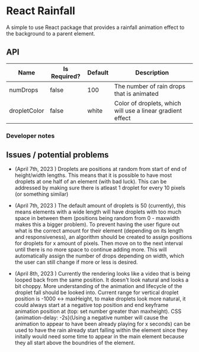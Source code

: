  # React Rainfall
  A simple to use React package that provides a rainfall animation effect to the background to a parent element.

 ## API
 
 Name | Is Required? | Default | Description 
--- | --- | --- | --- 
numDrops | false | 100 | The number of rain drops that is animated
dropletColor | false | white | Color of droplets, which will use a linear gradient effect


### Developer notes

## Issues / potential problems 

- (April 7th, 2023 ) Droplets are positions at random from start of end of height/width lengths. This means that
it is possible to have most droplets at one half of an element (with bad luck). This can be addressed
by making sure there is atleast 1 droplet for every 10 pixels (or something similar)

-  (April 7th, 2023 ) The default amount of droplets is 50 (currently), this means elements with a wide length will have droplets with 
too much space in between them (positions being random from 0 - maxwidth makes this a bigger problem).
To prevent having the user figure out what is the correct amount for their element (depending on its 
length and responsiveness), an algorithm should be created to assign positions for droplets for x amount 
of pixels. Then move on to the next interval until there is no more space to continue adding more. This 
will automatically assign the number of drops depending on width, which the user can still change if more 
or less is desired.

-  (April 8th, 2023 ) Currently the rendering looks like a video that is being looped back from the same position. It doesn't look natural
and looks a bit choppy. More understanding of the animation and lifecycle of the droplet fall should be looked into.
Current range for vertical droplet position is -1000 <-> maxHeight, to make droplets look more natural, it could always start 
at a negative top position and end keyframe animation position at (top: set number greater than maxheight). 
CSS {animation-delay: -2s}(Using a negative number will cause the animation to appear to have been already playing for x seconds)
can be used to have the rain already start falling within the element since they initally would need some 
time to appear in the main element because they all start above the boundries of the element. 


